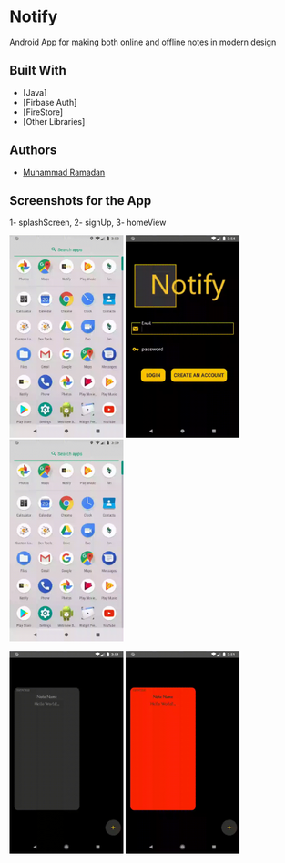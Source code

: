 # Notify
 Android App for making both online and offline notes in modern design


## Built With

* [Java]
* [Firbase Auth]
* [FireStore]
* [Other Libraries]


## Authors

* [Muhammad Ramadan](https://www.linkedin.com/in/m7mdramadandx/)

## Screenshots for the App
 1- splashScreen, 2- signUp, 3- homeView

<img src="Gif/splash.gif" width=200> <img src="Gif/signup.gif" width=200> <img src="Gif/HomeView.gif" width=200>

<img src="Gif/update.gif" width=200> <img src="Gif/delete.gif" width=200>
